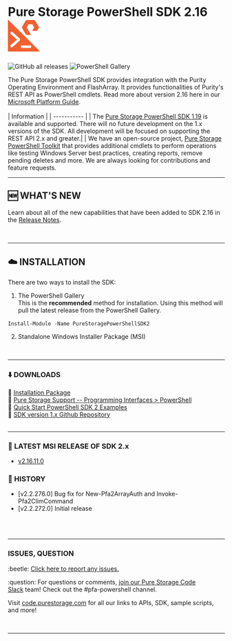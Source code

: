 # Pure Storage PowerShell SDK 2.16 &nbsp;&nbsp; <img src="/images/pure_powershell_sdk.png">

![GitHub all releases](https://img.shields.io/github/downloads/PureStorage-Connect/PowerShellSDK2/total?color=orange&label=GitHub%20downloads&logo=powershell&style=plastic)  ![PowerShell Gallery](https://img.shields.io/powershellgallery/dt/PureStoragePowerShellSDK2?color=orange&label=PSGallery%20downloads&logo=powershell&style=plastic)

The Pure Storage PowerShell SDK provides integration with the Purity Operating Environment and FlashArray. It provides functionalities of Purity's REST API as PowerShell cmdlets. Read more about version 2.16 here in our [Microsoft Platform Guide](https://support.purestorage.com/Solutions/Microsoft_Platform_Guide/a_Windows_PowerShell).
<br>
<br>
| Information |
| ----------- |
| The [Pure Storage PowerShell SDK 1.19](https://www.github.com/PureStorage-Connect/PowerShellSDK) is available and supported. There will no future development on the 1.x versions of the SDK. All development will be focused on supporting the REST API 2.x and greater.|
| We have an open-source project, [Pure Storage PowerShell Toolkit](https://github.com/PureStorage-OpenConnect/powershell-toolkit) that provides additional cmdlets to perform operations like testing Windows Server best practices, creating reports, remove pending deletes and more. We are always looking for contributions and feature requests. 
<br>

<!-- wp:separator -->
<hr class="wp-block-separator"/>
<!-- /wp:separator -->

## :new: WHAT'S NEW
Learn about all of the new capabilities that have been added to SDK 2.16 in the [Release Notes](https://github.com/PureStorage-Connect/PowerShellSDK2/blob/master/release_notes.md).

<br>
<!-- wp:separator -->
<hr class="wp-block-separator"/>
<!-- /wp:separator -->

## :cloud: INSTALLATION

There are two ways to install the SDK:
1. The PowerShell Gallery  
This is the __recommended__ method for installation. Using this method will pull the latest release from the PowerShell Gallery.  
```powershell
Install-Module -Name PureStoragePowerShellSDK2
```
2. Standalone Windows Installer Package (MSI)  
<br>
<!-- wp:separator -->
<hr class="wp-block-separator"/>
<!-- /wp:separator -->

### :arrow_down: DOWNLOADS
:radio_button: [Installation Package](https://github.com/PureStorage-Connect/PowerShellSDK2/blob/master/PurePowerShellSDKInstaller.msi)<br>
:radio_button: [Pure Storage Support -- Programming Interfaces > PowerShell](https://support.purestorage.com/Solutions/Microsoft_Platform_Guide/a_Windows_PowerShell)<br>
:radio_button: [Quick Start PowerShell SDK 2 Examples](https://github.com/PureStorage-Connect/PowerShellSDK2/blob/master/SDK2-Examples.ps1)<br>
:radio_button: [SDK version 1.x Github Repository](https://www.github.com/PureStorage-Connect/PowerShellSDK)
<br>
<br>
<!-- wp:separator -->
<hr class="wp-block-separator"/>
<!-- /wp:separator -->

### :mega: LATEST MSI RELEASE OF SDK 2.x
* [v2.16.11.0](https://github.com/PureStorage-Connect/PowerShellSDK2/releases/tag/v2.16.11.0)

### :date: HISTORY
* [v2.2.276.0] Bug fix for New-Pfa2ArrayAuth and Invoke-Pfa2ClimCommand
* [v2.2.272.0] Initial release
<br>
<br>
<!-- wp:separator -->
<hr class="wp-block-separator"/>
<!-- /wp:separator -->

### ISSUES, QUESTION
<!-- wp:paragraph -->
<p> :beetle: <a href="https://github.com/PureStorage-Connect/PowerShellSDK2/issues">Click here to report any issues.</a></p>
<!-- /wp:paragraph -->

<!-- wp:paragraph -->
<p> :question: For questions or comments,&nbsp;<a href="https://codeinvite.purestorage.com/">join our Pure Storage Code Slack</a>&nbsp;team! Check out the #pfa-powershell channel.</p>
<!-- /wp:paragraph -->

<!-- wp:paragraph -->
<p>Visit <a href="https://code.purestorage.com/"> code.purestorage.com</a> for all our links to APIs, SDK, sample scripts, and more!</p>
<!-- /wp:paragraph -->
<br>
<!-- wp:separator -->
<hr class="wp-block-separator"/>
<!-- /wp:separator -->
